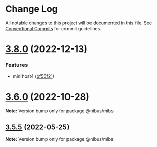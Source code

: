 # Change Log

All notable changes to this project will be documented in this file.
See [Conventional Commits](https://conventionalcommits.org) for commit guidelines.

# [3.8.0](https://github.com/sarakusha/nibus/compare/v3.7.0...v3.8.0) (2022-12-13)


### Features

* minihost4 ([bf55f21](https://github.com/sarakusha/nibus/commit/bf55f211a41f27b938ddcfc1e2c94937177e200c))





# [3.6.0](https://github.com/sarakusha/nibus/compare/v3.5.4...v3.6.0) (2022-10-28)

**Note:** Version bump only for package @nibus/mibs





## [3.5.5](https://github.com/sarakusha/nibus/compare/v3.5.4...v3.5.5) (2022-05-25)

**Note:** Version bump only for package @nibus/mibs
